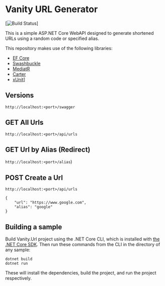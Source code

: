 # Vanity URL Generator

[![Build Status](https://github.com/seadag86/VanityUrl/actions/workflows/ci/badge.svg)]

This is a simple ASP.NET Core WebAPI designed to generate shortened URLs using a random code or specified alias.

This repository makes use of the following libraries:

- [EF Core](https://docs.microsoft.com/en-us/ef/core/)
- [Swashbuckle](https://github.com/domaindrivendev/Swashbuckle.AspNetCore?tab=readme-ov-file)
- [MediatR](https://github.com/jbogard/MediatR)
- [Carter](https://github.com/CarterCommunity/Carter)
- [xUnit](https://xunit.net)]

## Versions

``` http://localhost:<port>/swagger ```

## GET All Urls

``` http://localhost:<port>/api/urls ```

## GET Url by Alias (Redirect)

``` http://localhost:<port>/alias ```)

## POST Create a Url

``` http://localhost:<port>/api/urls ```

```
{
	"url": "https://www.google.com",
	"alias": "google"
}

```

## Building a sample

Build Vanity.Url project using the .NET Core CLI, which is installed with [the .NET Core SDK](https://www.microsoft.com/net/download). Then run
these commands from the CLI in the directory of any sample:

```console
dotnet build
dotnet run
```

These will install the dependencies, build the project, and run
the project respectively.